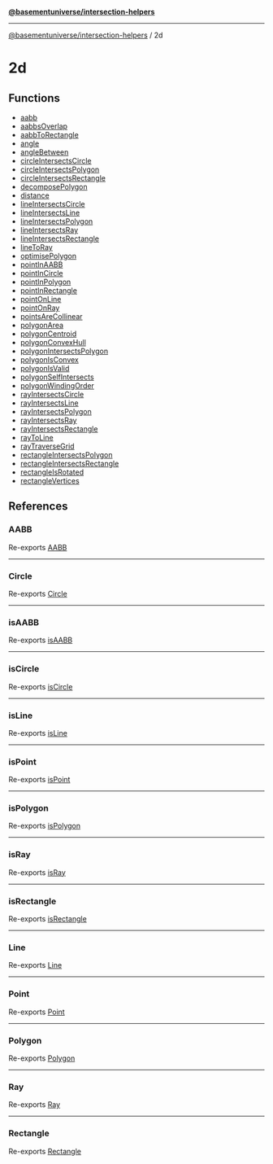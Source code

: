 [**@basementuniverse/intersection-helpers**](../README.md)

***

[@basementuniverse/intersection-helpers](../README.md) / 2d

# 2d

## Functions

- [aabb](functions/aabb.md)
- [aabbsOverlap](functions/aabbsOverlap.md)
- [aabbToRectangle](functions/aabbToRectangle.md)
- [angle](functions/angle.md)
- [angleBetween](functions/angleBetween.md)
- [circleIntersectsCircle](functions/circleIntersectsCircle.md)
- [circleIntersectsPolygon](functions/circleIntersectsPolygon.md)
- [circleIntersectsRectangle](functions/circleIntersectsRectangle.md)
- [decomposePolygon](functions/decomposePolygon.md)
- [distance](functions/distance.md)
- [lineIntersectsCircle](functions/lineIntersectsCircle.md)
- [lineIntersectsLine](functions/lineIntersectsLine.md)
- [lineIntersectsPolygon](functions/lineIntersectsPolygon.md)
- [lineIntersectsRay](functions/lineIntersectsRay.md)
- [lineIntersectsRectangle](functions/lineIntersectsRectangle.md)
- [lineToRay](functions/lineToRay.md)
- [optimisePolygon](functions/optimisePolygon.md)
- [pointInAABB](functions/pointInAABB.md)
- [pointInCircle](functions/pointInCircle.md)
- [pointInPolygon](functions/pointInPolygon.md)
- [pointInRectangle](functions/pointInRectangle.md)
- [pointOnLine](functions/pointOnLine.md)
- [pointOnRay](functions/pointOnRay.md)
- [pointsAreCollinear](functions/pointsAreCollinear.md)
- [polygonArea](functions/polygonArea.md)
- [polygonCentroid](functions/polygonCentroid.md)
- [polygonConvexHull](functions/polygonConvexHull.md)
- [polygonIntersectsPolygon](functions/polygonIntersectsPolygon.md)
- [polygonIsConvex](functions/polygonIsConvex.md)
- [polygonIsValid](functions/polygonIsValid.md)
- [polygonSelfIntersects](functions/polygonSelfIntersects.md)
- [polygonWindingOrder](functions/polygonWindingOrder.md)
- [rayIntersectsCircle](functions/rayIntersectsCircle.md)
- [rayIntersectsLine](functions/rayIntersectsLine.md)
- [rayIntersectsPolygon](functions/rayIntersectsPolygon.md)
- [rayIntersectsRay](functions/rayIntersectsRay.md)
- [rayIntersectsRectangle](functions/rayIntersectsRectangle.md)
- [rayToLine](functions/rayToLine.md)
- [rayTraverseGrid](functions/rayTraverseGrid.md)
- [rectangleIntersectsPolygon](functions/rectangleIntersectsPolygon.md)
- [rectangleIntersectsRectangle](functions/rectangleIntersectsRectangle.md)
- [rectangleIsRotated](functions/rectangleIsRotated.md)
- [rectangleVertices](functions/rectangleVertices.md)

## References

### AABB

Re-exports [AABB](types/type-aliases/AABB.md)

***

### Circle

Re-exports [Circle](types/type-aliases/Circle.md)

***

### isAABB

Re-exports [isAABB](types/functions/isAABB.md)

***

### isCircle

Re-exports [isCircle](types/functions/isCircle.md)

***

### isLine

Re-exports [isLine](types/functions/isLine.md)

***

### isPoint

Re-exports [isPoint](types/functions/isPoint.md)

***

### isPolygon

Re-exports [isPolygon](types/functions/isPolygon.md)

***

### isRay

Re-exports [isRay](types/functions/isRay.md)

***

### isRectangle

Re-exports [isRectangle](types/functions/isRectangle.md)

***

### Line

Re-exports [Line](types/type-aliases/Line.md)

***

### Point

Re-exports [Point](types/type-aliases/Point.md)

***

### Polygon

Re-exports [Polygon](types/type-aliases/Polygon.md)

***

### Ray

Re-exports [Ray](types/type-aliases/Ray.md)

***

### Rectangle

Re-exports [Rectangle](types/type-aliases/Rectangle.md)
